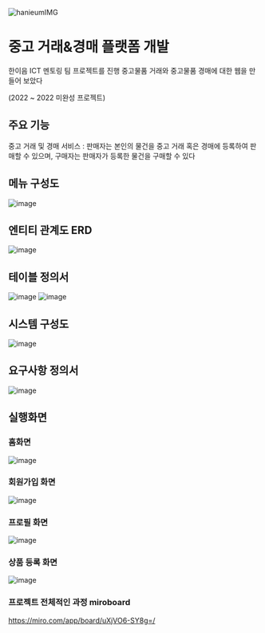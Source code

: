 
![hanieumIMG](https://user-images.githubusercontent.com/76894305/210727838-aeb8fb26-69b3-428b-a057-f8cd909b95fb.png)

# 중고 거래&경매 플랫폼 개발
한이음 ICT 멘토링 팀 프로젝트를 진행
중고물품 거래와 중고물품 경매에 대한 웹을 만들어 보았다

(2022 ~ 2022 미완성 프로젝트)

## 주요 기능
중고 거래 및 경매 서비스 : 판매자는 본인의 물건을 중고 거래 혹은 경매에 등록하여 판매할 수 있으며, 구매자는 판매자가 등록한 물건을 구매할 수 있다

## 메뉴 구성도
![image](https://user-images.githubusercontent.com/76894305/210730159-5cd2d42c-ca49-4468-8d52-211944b565e2.png)

## 엔티티 관계도 ERD
![image](https://user-images.githubusercontent.com/76894305/210730900-3b764637-a46c-41d1-8986-e828abdc03ab.png)

## 테이블 정의서
![image](https://user-images.githubusercontent.com/76894305/210731851-29af19bd-a990-496b-90a6-3fd7380a9eed.png)
![image](https://user-images.githubusercontent.com/76894305/210731918-c5274f52-26ac-48d7-a334-331247c7474a.png)

## 시스템 구성도
![image](https://user-images.githubusercontent.com/76894305/210732222-f7b003d6-0c6f-449b-9f0d-ce3b127ce85f.png)

## 요구사항 정의서
![image](https://user-images.githubusercontent.com/76894305/210733005-d2db9a19-5bf3-4997-9602-eb026f383494.png)

## 실행화면

### 홈화면
![image](https://user-images.githubusercontent.com/76894305/210754322-e6fc5a51-e8da-4b1b-8540-cd55f3593294.png)
### 회원가입 화면
![image](https://user-images.githubusercontent.com/76894305/210754460-b37c0dbe-16a7-4244-93e3-bff188264b40.png)
### 프로필 화면
![image](https://user-images.githubusercontent.com/76894305/210754827-9ae582fe-811b-4996-818f-c72a5c83e6ad.png)
### 상품 등록 화면
![image](https://user-images.githubusercontent.com/76894305/210755458-cf96c31b-8049-43c1-825f-adb44fa0bbb1.png)
### 프로젝트 전체적인 과정 miroboard
https://miro.com/app/board/uXjVO6-SY8g=/



